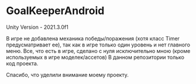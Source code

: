 # GoalKeeperAndroid
Unity Version - 2021.3.0f1

В игре не добавлена механика победы/поражения (хотя класс Timer предусматривает ее), так как в игре только один уровень и нет главного меню.
Все, что есть в игре, сделано с нуля исключительно мною (кроме используемых в игре моделек/ассетов)
В данном репозитории только код проекта.

Спасибо, что уделили внимание моему проекту.

